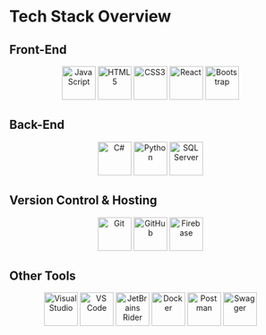 # Tech Stack Overview

## Front-End
<p align="center">
    <img src="https://cdn.jsdelivr.net/gh/devicons/devicon@latest/icons/javascript/javascript-original.svg" width="60" alt="JavaScript" />
    <img src="https://cdn.jsdelivr.net/gh/devicons/devicon@latest/icons/html5/html5-original-wordmark.svg" width="60" alt="HTML5" />
    <img src="https://cdn.jsdelivr.net/gh/devicons/devicon@latest/icons/css3/css3-original-wordmark.svg" width="60" alt="CSS3" />
    <img src="https://cdn.jsdelivr.net/gh/devicons/devicon@latest/icons/react/react-original-wordmark.svg" width="60" alt="React" />
    <img src="https://cdn.jsdelivr.net/gh/devicons/devicon@latest/icons/bootstrap/bootstrap-original-wordmark.svg" width="60" alt="Bootstrap" />
</p>

## Back-End
<p align="center">
    <img src="https://cdn.jsdelivr.net/gh/devicons/devicon@latest/icons/csharp/csharp-original.svg" width="60" alt="C#" />
    <img src="https://cdn.jsdelivr.net/gh/devicons/devicon@latest/icons/python/python-original-wordmark.svg" width="60" alt="Python" />
    <img src="https://cdn.jsdelivr.net/gh/devicons/devicon@latest/icons/microsoftsqlserver/microsoftsqlserver-original-wordmark.svg" width="60" alt="SQL Server" />
</p>

## Version Control & Hosting
<p align="center">
    <img src="https://cdn.jsdelivr.net/gh/devicons/devicon@latest/icons/git/git-original-wordmark.svg" width="60" alt="Git" />
    <img src="https://cdn.jsdelivr.net/gh/devicons/devicon@latest/icons/github/github-original-wordmark.svg" width="60" alt="GitHub" />
    <img src="https://cdn.jsdelivr.net/gh/devicons/devicon@latest/icons/firebase/firebase-original-wordmark.svg" width="60" alt="Firebase" />
</p>

## Other Tools
<p align="center">
    <img src="https://cdn.jsdelivr.net/gh/devicons/devicon@latest/icons/visualstudio/visualstudio-original.svg" width="60" height="60" alt="Visual Studio" />
    <img src="https://cdn.jsdelivr.net/gh/devicons/devicon@latest/icons/vscode/vscode-original.svg" width="60" alt="VS Code" />
    <img src="https://cdn.jsdelivr.net/gh/devicons/devicon@latest/icons/rider/rider-original.svg" width="60" alt="JetBrains Rider" />
    <img src="https://cdn.jsdelivr.net/gh/devicons/devicon@latest/icons/docker/docker-plain-wordmark.svg" width="60" alt="Docker" />
    <img src="https://cdn.jsdelivr.net/gh/devicons/devicon@latest/icons/postman/postman-original-wordmark.svg" width="60" alt="Postman" />
    <img src="https://cdn.jsdelivr.net/gh/devicons/devicon@latest/icons/swagger/swagger-original-wordmark.svg" width="60" alt="Swagger" />
</p>
